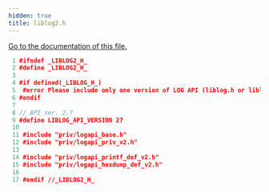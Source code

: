 ```yaml
---
hidden: true
title: liblog2.h
---
```


<a href="liblog2_8h.md">Go to the documentation of this file.</a>

``` cpp
 1 #ifndef _LIBLOG2_H_
 2 #define _LIBLOG2_H_
 3 
 4 #if defined(_LIBLOG_H_)
 5  #error Please include only one version of LOG API (liblog.h or liblog2.h), not both at the same time
 6 #endif
 7 
 8 // API ver. 2.7
 9 #define LIBLOG_API_VERSION 27
 10 
 11 #include "priv/logapi_base.h"
 12 #include "priv/logapi_priv_v2.h"
 13 
 14 #include "priv/logapi_printf_def_v2.h"
 15 #include "priv/logapi_hexdump_def_v2.h"
 16 
 17 #endif //_LIBLOG2_H_
```
